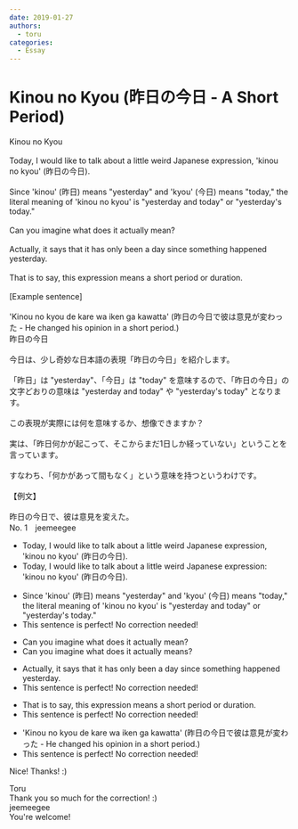 ```yaml
---
date: 2019-01-27
authors:
  - toru
categories:
  - Essay
---
```


<h1 id="subject_show">Kinou no Kyou (昨日の今日 - A Short Period)</h1>
<div class="date" hidden>Jan 27, 2019 13:28</div>
<div id="post"><div id="body_show_ori">
Kinou no Kyou<br/><br/>Today, I would like to talk about a little weird Japanese expression, 'kinou no kyou' (昨日の今日).<br/><br/>Since 'kinou' (昨日) means "yesterday" and 'kyou' (今日) means "today," the literal meaning of 'kinou no kyou' is "yesterday and today" or "yesterday's today."<br/><br/>Can you imagine what does it actually mean?<br/><br/>Actually, it says that it has only been a day since something happened yesterday.<br/><br/>That is to say, this expression means a short period or duration.<br/><br/>[Example sentence]<br/><br/>'Kinou no kyou de kare wa iken ga kawatta' (昨日の今日で彼は意見が変わった - He changed his opinion in a short period.)
</div></div>

<!-- more -->

<div id="post_ja"><div id="body_show_mo">
昨日の今日<br/><br/>今日は、少し奇妙な日本語の表現「昨日の今日」を紹介します。<br/><br/>「昨日」は "yesterday"、「今日」は "today" を意味するので、「昨日の今日」の文字どおりの意味は "yesterday and today" や "yesterday's today" となります。<br/><br/>この表現が実際には何を意味するか、想像できますか？<br/><br/>実は、「昨日何かが起こって、そこからまだ1日しか経っていない」ということを言っています。<br/><br/>すなわち、「何かがあって間もなく」という意味を持つというわけです。<br/><br/>【例文】<br/><br/>昨日の今日で、彼は意見を変えた。
</div></div>
<div id="block"><div class="first_name"> No. 1　<span class="just_name">jeemeegee</span></div><div id="block2">
<ul class="correction_field">
<li class="incorrect">Today, I would like to talk about a little weird Japanese expression, 'kinou no kyou' (昨日の今日).</li>
<li class="corrected correct">
Today, I would like to talk about a little weird Japanese expression<span class="f_bold"><span class="f_red">:</span></span> 'kinou no kyou' (昨日の今日).
</li>
</ul>
<ul class="correction_field">
<li class="incorrect">Since 'kinou' (昨日) means "yesterday" and 'kyou' (今日) means "today," the literal meaning of 'kinou no kyou' is "yesterday and today" or "yesterday's today."</li>
<li class="corrected perfect">This sentence is perfect! No correction needed!</li>
</ul>
<ul class="correction_field">
<li class="incorrect">Can you imagine what does it actually mean?</li>
<li class="corrected correct">
Can you imagine what <span class="f_gray"><span class="sline">does</span></span> it actually mean<span class="f_bold"><span class="f_blue">s</span></span>?
</li>
</ul>
<ul class="correction_field">
<li class="incorrect">Actually, it says that it has only been a day since something happened yesterday.</li>
<li class="corrected perfect">This sentence is perfect! No correction needed!</li>
</ul>
<ul class="correction_field">
<li class="incorrect">That is to say, this expression means a short period or duration.</li>
<li class="corrected perfect">This sentence is perfect! No correction needed!</li>
</ul>
<ul class="correction_field">
<li class="incorrect">'Kinou no kyou de kare wa iken ga kawatta' (昨日の今日で彼は意見が変わった - He changed his opinion in a short period.)</li>
<li class="corrected perfect">This sentence is perfect! No correction needed!</li>
</ul>
<p class="comment_small">
 Nice! Thanks! :)
</p>

</div><div class="name"><span class="just_name">Toru</span><br>
Thank you so much for the correction! :)
</div>
<div class="name"><span class="just_name">jeemeegee</span><br>
You're welcome!
</div>
</div>
